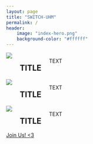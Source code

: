 ```yaml
---
layout: page
title: "SWITCH-UHM"
permalink: /
header:
    image: "index-hero.png"
    background-color: "#ffffff"
---
```



<div class="row t60">
  <div class="medium-4 columns frontpage-widget">
		<a href="GOTO HERE"><img src="IMAGE"></a>
    <h2 class="font-size-h3 t10">TITLE</h2>
    <p>TEXT</p>
    <p><a class="button tiny radius" href="GOTO HERE"></a></p>
  </div>

  <div class="medium-4 columns frontpage-widget">
    <a href="GOTO HERE"><img src="IMAGE"></a>
    <h2 class="font-size-h3 t10">TITLE</h2>
    <p>TEXT</p>
    <p><a class="button tiny radius" href="GOTO HERE"></a></p>
  </div>

  <div class="medium-4 columns frontpage-widget">
    <a href="GOTO HERE"><img src="IMAGE"></a>
    <h2 class="font-size-h3 t10">TITLE</h2>
    <p>TEXT</p>
    <p><a class="button tiny radius" href="GOTO HERE"></a></p>
  </div>
</div>

<div class="row">
  <div class="small-centered columns">
    <a href="https://switch-uhm.github.io/pages/join/" class="primary button">Join Us! <3</a>
  </div>
</div>